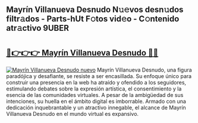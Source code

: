 ## Mayrín Villanueva Desnudo N𝚞𝚎vos desn𝚞dos filtr𝚊dos - Parts-hUt F𝚘tos vid𝚎o - C𝚘ntenido atr𝚊ctivo 9UBER

# <h2><a href="http://mb0ofo.tromn.icu/?c=Mayr%c3%adn+Villanueva+Desnudo">🔗👉👉👉 Mayrín Villanueva Desnudo 🔗🔗</a></h2>

[![Mayrín Villanueva Desnudo nuevo](https://i.imgur.com/pEAQMta.gif)](http://mb0ofo.tromn.icu/?c=Mayr%c3%adn+Villanueva+Desnudo)
Mayrín Villanueva Desnudo, una figura paradójica y desafiante, se resiste a ser encasillada. Su enfoque único para construir una presencia en la web ha atraído y ofendido a los seguidores, estimulando debates sobre la expresión artística, el consentimiento y la esencia de las comunidades virtuales. A pesar de la ambigüedad de sus intenciones, su huella en el ámbito digital es imborrable. Armado con una dedicación inquebrantable y un atractivo innegable, el alcance de Mayrín Villanueva Desnudo en el mundo virtual es expansivo.
